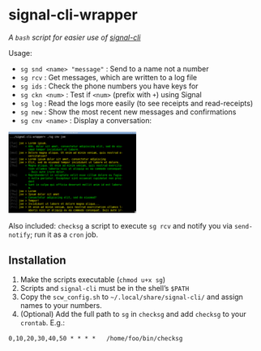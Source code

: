 # signal-cli-wrapper

_A `bash` script for easier use of [signal-cli](https://github.com/AsamK/signal-cli)_

Usage: 

 * `sg snd <name> "message"` : Send to a name not a number
 * `sg rcv` : Get messages, which are written to a log file
 * `sg ids` : Check the phone numbers you have keys for
 * `sg ckn <num>` : Test if `<num>` (prefix with `+`) using Signal
 * `sg log` : Read the logs more easily (to see receipts and read-receipts)
 * `sg new` : Show the most recent new messages and confirmations
 * `sg cnv <name>` : Display a conversation:
 
<img src="img/cnv.png" width="50%"/>

Also included: `checksg` a script to execute `sg rcv` and notify you via
`send-notify`; run it as a `cron` job.

## Installation

 1. Make the scripts executable (`chmod u+x sg`)
 2. Scripts and `signal-cli` must be in the shell’s `$PATH`
 3. Copy the `scw_config.sh` to `~/.local/share/signal-cli/` and assign names 
    to your numbers.
 4. (Optional) Add the full path to `sg` in `checksg` and add `checksg`
    to your `crontab`. E.g.: 

```    
0,10,20,30,40,50 * * * *   /home/foo/bin/checksg
```
